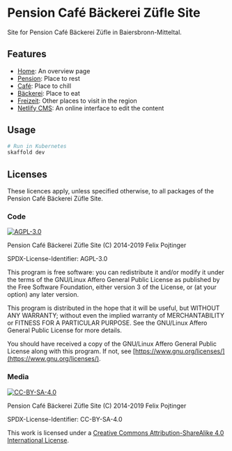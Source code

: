 # Pension Café Bäckerei Züfle Site

Site for Pension Café Bäckerei Züfle in Baiersbronn-Mitteltal.

## Features

- [Home](./_pages/index.md): An overview page
- [Pension](./_pages/pension.md): Place to rest
- [Café](./_pages/cafe.md): Place to chill
- [Bäckerei](./_pages/baeckerei.md): Place to eat
- [Freizeit](./_pages/freizeit.md): Other places to visit in the region
- [Netlify CMS](./admin/config.yml): An online interface to edit the content

## Usage

```bash
# Run in Kubernetes
skaffold dev
```

## Licenses

These licences apply, unless specified otherwise, to all packages of the Pension Café Bäckerei Züfle Site.

### Code

[![AGPL-3.0](https://www.gnu.org/graphics/agplv3-155x51.png)](./LICENSE.md)

Pension Café Bäckerei Züfle Site (C) 2014-2019 Felix Pojtinger

SPDX-License-Identifier: AGPL-3.0

This program is free software: you can redistribute it and/or modify it under the terms of the GNU/Linux Affero General Public License as published by the Free Software Foundation, either version 3 of the License, or (at your option) any later version.

This program is distributed in the hope that it will be useful, but WITHOUT ANY WARRANTY; without even the implied warranty of MERCHANTABILITY or FITNESS FOR A PARTICULAR PURPOSE. See the GNU/Linux Affero General Public License for more details.

You should have received a copy of the GNU/Linux Affero General Public License along with this program. If not, see [https://www.gnu.org/licenses/](https://www.gnu.org/licenses/).

### Media

[![CC-BY-SA-4.0](https://licensebuttons.net/l/by-sa/4.0/88x31.png)](./LICENSE_MEDIA.md)

Pension Café Bäckerei Züfle Site (C) 2014-2019 Felix Pojtinger

SPDX-License-Identifier: CC-BY-SA-4.0

This work is licensed under a [Creative Commons Attribution-ShareAlike 4.0 International License](https://creativecommons.org/licenses/by-sa/4.0/).
